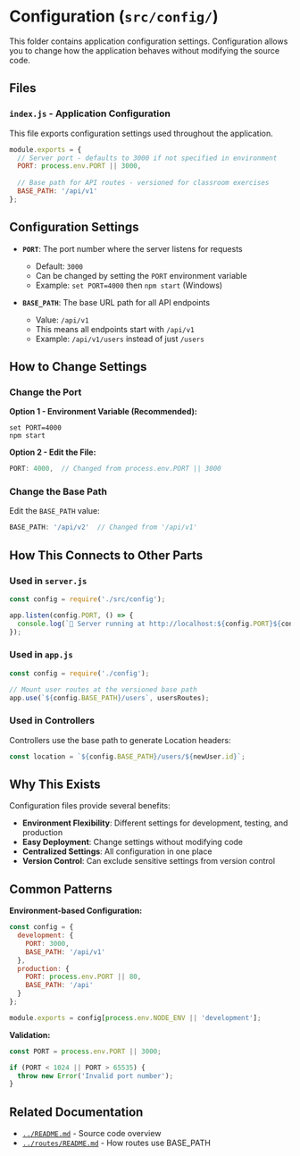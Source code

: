 # Configuration (`src/config/`)

This folder contains application configuration settings. Configuration allows you to change how the application behaves without modifying the source code.

## Files

### `index.js` - Application Configuration
This file exports configuration settings used throughout the application.

```javascript
module.exports = {
  // Server port - defaults to 3000 if not specified in environment
  PORT: process.env.PORT || 3000,
  
  // Base path for API routes - versioned for classroom exercises
  BASE_PATH: '/api/v1'
};
```

## Configuration Settings

- **`PORT`**: The port number where the server listens for requests
  - Default: `3000`
  - Can be changed by setting the `PORT` environment variable
  - Example: `set PORT=4000` then `npm start` (Windows)

- **`BASE_PATH`**: The base URL path for all API endpoints
  - Value: `/api/v1`
  - This means all endpoints start with `/api/v1`
  - Example: `/api/v1/users` instead of just `/users`

## How to Change Settings

### Change the Port
**Option 1 - Environment Variable (Recommended):**
```
set PORT=4000
npm start
```

**Option 2 - Edit the File:**
```javascript
PORT: 4000,  // Changed from process.env.PORT || 3000
```

### Change the Base Path
Edit the `BASE_PATH` value:
```javascript
BASE_PATH: '/api/v2'  // Changed from '/api/v1'
```

## How This Connects to Other Parts

### Used in `server.js`
```javascript
const config = require('./src/config');

app.listen(config.PORT, () => {
  console.log(`🚀 Server running at http://localhost:${config.PORT}${config.BASE_PATH}`);
});
```

### Used in `app.js`
```javascript
const config = require('./config');

// Mount user routes at the versioned base path
app.use(`${config.BASE_PATH}/users`, usersRoutes);
```

### Used in Controllers
Controllers use the base path to generate Location headers:
```javascript
const location = `${config.BASE_PATH}/users/${newUser.id}`;
```

## Why This Exists

Configuration files provide several benefits:

- **Environment Flexibility**: Different settings for development, testing, and production
- **Easy Deployment**: Change settings without modifying code
- **Centralized Settings**: All configuration in one place
- **Version Control**: Can exclude sensitive settings from version control

## Common Patterns

**Environment-based Configuration:**
```javascript
const config = {
  development: {
    PORT: 3000,
    BASE_PATH: '/api/v1'
  },
  production: {
    PORT: process.env.PORT || 80,
    BASE_PATH: '/api'
  }
};

module.exports = config[process.env.NODE_ENV || 'development'];
```

**Validation:**
```javascript
const PORT = process.env.PORT || 3000;

if (PORT < 1024 || PORT > 65535) {
  throw new Error('Invalid port number');
}
```

## Related Documentation

- [`../README.md`](../README.md) - Source code overview
- [`../routes/README.md`](../routes/README.md) - How routes use BASE_PATH